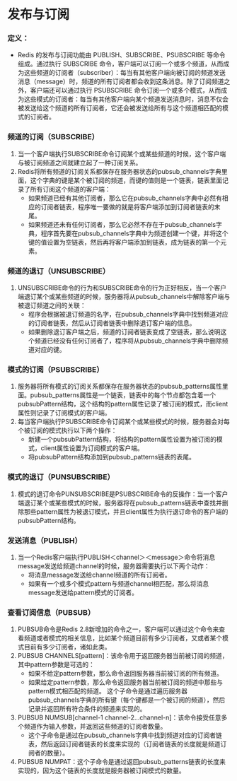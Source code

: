 # 发布与订阅

### 定义：
- Redis 的发布与订阅功能由 PUBLISH、SUBSCRIBE、PSUBSCRIBE 等命令组成。通过执行 SUBSCRIBE 命令，客户端可以订阅一个或多个频道，从而成为这些频道的订阅者（subscriber）：每当有其他客户端向被订阅的频道发送消息（message）时，频道的所有订阅者都会收到这条消息。除了订阅频道之外，客户端还可以通过执行 PSUBSCRIBE 命令订阅一个或多个模式，从而成为这些模式的订阅者：每当有其他客户端向某个频道发送消息时，消息不仅会被发送给这个频道的所有订阅者，它还会被发送给所有与这个频道相匹配的模式的订阅者。

### 频道的订阅（SUBSCRIBE）

1. 当一个客户端执行SUBSCRIBE命令订阅某个或某些频道的时候，这个客户端与被订阅频道之间就建立起了一种订阅关系。
2. Redis将所有频道的订阅关系都保存在服务器状态的pubsub_channels字典里面，这个字典的键是某个被订阅的频道，而键的值则是一个链表，链表里面记录了所有订阅这个频道的客户端：
    - 如果频道已经有其他订阅者，那么它在pubsub_channels字典中必然有相应的订阅者链表，程序唯一要做的就是将客户端添加到订阅者链表的末尾。
    - 如果频道还未有任何订阅者，那么它必然不存在于pubsub_channels字典，程序首先要在pubsub_channels字典中为频道创建一个键，并将这个键的值设置为空链表，然后再将客户端添加到链表，成为链表的第一个元素。

### 频道的退订（UNSUBSCRIBE）

1. UNSUBSCRIBE命令的行为和SUBSCRIBE命令的行为正好相反，当一个客户端退订某个或某些频道的时候，服务器将从pubsub_channels中解除客户端与被退订频道之间的关联：
    - 程序会根据被退订频道的名字，在pubsub_channels字典中找到频道对应的订阅者链表，然后从订阅者链表中删除退订客户端的信息。
    - 如果删除退订客户端之后，频道的订阅者链表变成了空链表，那么说明这个频道已经没有任何订阅者了，程序将从pubsub_channels字典中删除频道对应的键。

### 模式的订阅（PSUBSCRIBE）

1. 服务器将所有模式的订阅关系都保存在服务器状态的pubsub_patterns属性里面。pubsub_patterns属性是一个链表，链表中的每个节点都包含着一个pubsubPattern结构，这个结构的pattern属性记录了被订阅的模式，而client属性则记录了订阅模式的客户端。
2. 每当客户端执行PSUBSCRIBE命令订阅某个或某些模式的时候，服务器会对每个被订阅的模式执行以下两个操作：
    - 新建一个pubsubPattern结构，将结构的pattern属性设置为被订阅的模式，client属性设置为订阅模式的客户端。
    - 将pubsubPattern结构添加到pubsub_patterns链表的表尾。

### 模式的退订（PUNSUBSCRIBE）

1. 模式的退订命令PUNSUBSCRIBE是PSUBSCRIBE命令的反操作：当一个客户端退订某个或某些模式的时候，服务器将在pubsub_patterns链表中查找并删除那些pattern属性为被退订模式，并且client属性为执行退订命令的客户端的pubsubPattern结构。

### 发送消息（PUBLISH）

1. 当一个Redis客户端执行PUBLISH＜channel＞＜message＞命令将消息message发送给频道channel的时候，服务器需要执行以下两个动作：
    - 将消息message发送给channel频道的所有订阅者。
    - 如果有一个或多个模式pattern与频道channel相匹配，那么将消息message发送给pattern模式的订阅者。

### 查看订阅信息（PUBSUB）

1. PUBSUB命令是Redis 2.8新增加的命令之一，客户端可以通过这个命令来查看频道或者模式的相关信息，比如某个频道目前有多少订阅者，又或者某个模式目前有多少订阅者，诸如此类。
2. PUBSUB CHANNELS[pattern]：该命令用于返回服务器当前被订阅的频道，其中pattern参数是可选的：
    - 如果不给定pattern参数，那么命令返回服务器当前被订阅的所有频道。
    - 如果给定pattern参数，那么命令返回服务器当前被订阅的频道中那些与pattern模式相匹配的频道。
    这个子命令是通过遍历服务器pubsub_channels字典的所有键（每个键都是一个被订阅的频道），然后记录并返回所有符合条件的频道来实现的。
3. PUBSUB NUMSUB[channel-1 channel-2...channel-n]：该命令接受任意多个频道作为输入参数，并返回这些频道的订阅者数量。
    - 这个子命令是通过在pubsub_channels字典中找到频道对应的订阅者链表，然后返回订阅者链表的长度来实现的（订阅者链表的长度就是频道订阅者的数量）。
4. PUBSUB NUMPAT：这个子命令是通过返回pubsub_patterns链表的长度来实现的，因为这个链表的长度就是服务器被订阅模式的数量。
